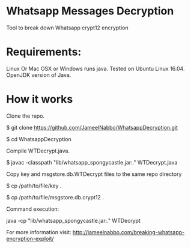 # Whatsapp Messages Decryption 
Tool to break down Whatsapp crypt12 encryption
# Requirements:
Linux Or Mac OSX or Windows runs java. 
Tested on Ubuntu Linux 16.04.
OpenJDK version of Java.


# How it works
Clone the repo. 

$ git clone https://github.com/JameelNabbo/WhatsappDecryption.git

$ cd WhatsappDecryption

Compile WTDecrypt.java.  

$ javac -classpath "lib/whatsapp_spongycastle.jar:." WTDecrypt.java

Copy key and msgstore.db.WTDecrypt files to the same repo directory 

$ cp /path/to/file/key .

$ cp /path/to/file/msgstore.db.crypt12 .

Command execution:  

java -cp "lib/whatsapp_spongycastle.jar:." WTDecrypt

For more information visit: http://jameelnabbo.com/breaking-whatsapp-encryption-exploit/
